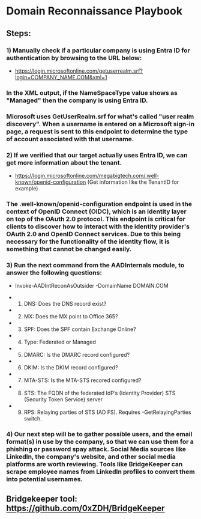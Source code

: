 # Domain Reconnaissance Playbook

## Steps:

### 1) Manually check if a particular company is using Entra ID for authentication by browsing to the URL below:

 - https://login.microsoftonline.com/getuserrealm.srf?login=COMPANY_NAME.COM&xml=1

### In the XML output, if the NameSpaceType value shows as "Managed" then the company is using Entra ID.

### Microsoft uses GetUserRealm.srf for what's called "user realm discovery". When a username is entered on a Microsoft sign-in page, a request is sent to this endpoint to determine the type of account associated with that username.

### 2) If we verified that our target actually uses Entra ID, we can get more information about the tenant.

 - https://login.microsoftonline.com/megabigtech.com/.well-known/openid-configuration (Get information like the TenantID for example)

### The .well-known/openid-configuration endpoint is used in the context of OpenID Connect (OIDC), which is an identity layer on top of the OAuth 2.0 protocol. This endpoint is critical for clients to discover how to interact with the identity provider's OAuth 2.0 and OpenID Connect services. Due to this being necessary for the functionality of the identity flow, it is something that cannot be changed easily.

### 3) Run the next command from the AADInternals module, to answer the following questions:

 - Invoke-AADIntReconAsOutsider -DomainName DOMAIN.COM


 - 1) DNS:	Does the DNS record exist?

 - 2) MX:	Does the MX point to Office 365?

 - 3) SPF:	Does the SPF contain Exchange Online?

 - 4) Type:	Federated or Managed

 - 5) DMARC:	Is the DMARC record configured?

 - 6) DKIM:	Is the DKIM record configured?

 - 7) MTA-STS:	Is the MTA-STS recored configured?

 - 8) STS:	The FQDN of the federated IdP’s (Identity Provider) STS (Security Token Service) server

 - 9) RPS:	Relaying parties of STS (AD FS). Requires -GetRelayingParties switch.

### 4) Our next step will be to gather possible users, and the email format(s) in use by the company, so that we can use them for a phishing or password spay attack. Social Media sources like LinkedIn, the company's website, and other social media platforms are worth reviewing. Tools like BridgeKeeper can scrape employee names from LinkedIn profiles to convert them into potential usernames.

## Bridgekeeper tool: https://github.com/0xZDH/BridgeKeeper
